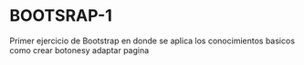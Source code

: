 # BOOTSRAP-1
Primer ejercicio de Bootstrap en donde se aplica los conocimientos basicos como crear botonesy adaptar pagina
